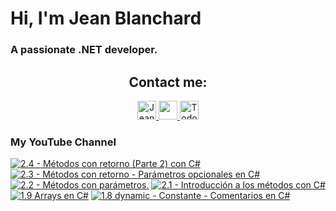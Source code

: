    # Hi, I'm Jean Blanchard
### A passionate .NET developer.



<h2 align="center">Contact me:</h2>

<p align="center">
  <a href="https://www.linkedin.com/in/jeanpblanchard/">
    <img src="https://www.vectorlogo.zone/logos/linkedin/linkedin-icon.svg" alt="Jean Blanchard's LinkedIn Profile" height="30" width="30">
  </a>
      <a href="mailto:ijeanpierrebp@gmail.com">
    <img src="https://www.vectorlogo.zone/logos/gmail/gmail-icon.svg" height="30" width="30">
  </a>
  <a href="https://www.youtube.com/@todoconnet">
    <img src="https://www.vectorlogo.zone/logos/youtube/youtube-icon.svg" alt="Todo con .NET YouTube Channel" height="30" width="30">
  </a>
  


</p>


### My YouTube Channel
<!-- BEGIN YOUTUBE-CARDS -->
[![2.4 - Métodos con retorno (Parte 2)  con C#](https://ytcards.demolab.com/?id=6VuN_e2oYuQ&title=2.4+-+M%C3%A9todos+con+retorno+%28Parte+2%29++con+C%23&lang=en&timestamp=1726718229&background_color=%230d1117&title_color=%23ffffff&stats_color=%23dedede&max_title_lines=1&width=250&border_radius=5 "2.4 - Métodos con retorno (Parte 2)  con C#")](https://www.youtube.com/watch?v=6VuN_e2oYuQ)
[![2.3 - Métodos con retorno - Parámetros opcionales en C#](https://ytcards.demolab.com/?id=YgdDDUv2T8o&title=2.3+-+M%C3%A9todos+con+retorno+-+Par%C3%A1metros+opcionales+en+C%23&lang=en&timestamp=1726578038&background_color=%230d1117&title_color=%23ffffff&stats_color=%23dedede&max_title_lines=1&width=250&border_radius=5 "2.3 - Métodos con retorno - Parámetros opcionales en C#")](https://www.youtube.com/watch?v=YgdDDUv2T8o)
[![2.2 - Métodos con parámetros.](https://ytcards.demolab.com/?id=2OSVGqiPcDs&title=2.2+-+M%C3%A9todos+con+par%C3%A1metros.&lang=en&timestamp=1726263987&background_color=%230d1117&title_color=%23ffffff&stats_color=%23dedede&max_title_lines=1&width=250&border_radius=5 "2.2 - Métodos con parámetros.")](https://www.youtube.com/watch?v=2OSVGqiPcDs)
[![2.1 - Introducción a los métodos con C#](https://ytcards.demolab.com/?id=9dENXRSg4Gk&title=2.1+-+Introducci%C3%B3n+a+los+m%C3%A9todos+con+C%23&lang=en&timestamp=1726187511&background_color=%230d1117&title_color=%23ffffff&stats_color=%23dedede&max_title_lines=1&width=250&border_radius=5 "2.1 - Introducción a los métodos con C#")](https://www.youtube.com/watch?v=9dENXRSg4Gk)
[![1.9 Arrays en C#](https://ytcards.demolab.com/?id=BQhdbsMws5U&title=1.9+Arrays+en+C%23&lang=en&timestamp=1725659795&background_color=%230d1117&title_color=%23ffffff&stats_color=%23dedede&max_title_lines=1&width=250&border_radius=5 "1.9 Arrays en C#")](https://www.youtube.com/watch?v=BQhdbsMws5U)
[![1.8 dynamic - Constante - Comentarios en C#](https://ytcards.demolab.com/?id=ldsOuQdLAc0&title=1.8+dynamic+-+Constante+-+Comentarios+en+C%23&lang=en&timestamp=1725458444&background_color=%230d1117&title_color=%23ffffff&stats_color=%23dedede&max_title_lines=1&width=250&border_radius=5 "1.8 dynamic - Constante - Comentarios en C#")](https://www.youtube.com/watch?v=ldsOuQdLAc0)
<!-- END YOUTUBE-CARDS -->
